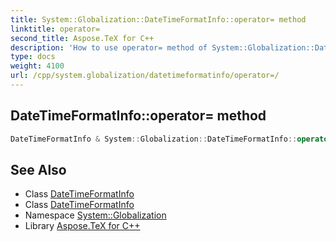 ```yaml
---
title: System::Globalization::DateTimeFormatInfo::operator= method
linktitle: operator=
second_title: Aspose.TeX for C++
description: 'How to use operator= method of System::Globalization::DateTimeFormatInfo class in C++.'
type: docs
weight: 4100
url: /cpp/system.globalization/datetimeformatinfo/operator=/
---
```

## DateTimeFormatInfo::operator= method




```cpp
DateTimeFormatInfo & System::Globalization::DateTimeFormatInfo::operator=(const DateTimeFormatInfo &)=delete
```

## See Also

* Class [DateTimeFormatInfo](../)
* Class [DateTimeFormatInfo](../)
* Namespace [System::Globalization](../../)
* Library [Aspose.TeX for C++](../../../)
